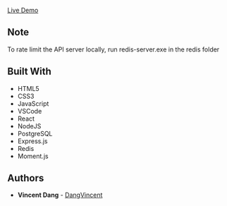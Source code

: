 [Live Demo](https://product-nodejs.herokuapp.com/)

## Note

To rate limit the API server locally, run redis-server.exe in the redis folder 

## Built With
* HTML5
* CSS3
* JavaScript
* VSCode
* React
* NodeJS
* PostgreSQL
* Express.js
* Redis
* Moment.js

## Authors
* **Vincent Dang** - [DangVincent](https://github.com/DangVincent)
